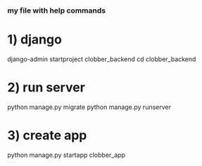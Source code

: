 ### my file with help commands
# 1) django
django-admin startproject clobber_backend
cd clobber_backend


# 2) run server
python manage.py migrate
python manage.py runserver


# 3) create app
python manage.py startapp clobber_app

